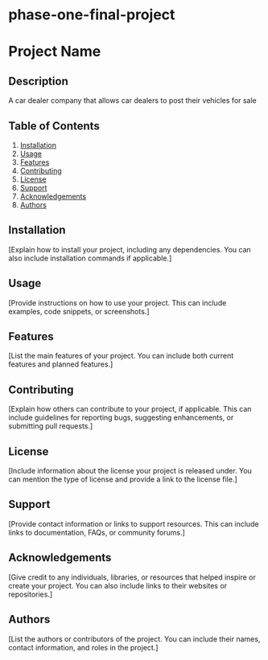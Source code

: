 # phase-one-final-project
# Project Name

## Description
A car dealer company that allows car dealers to post their vehicles for sale 

## Table of Contents
1. [Installation](#installation)
2. [Usage](#usage)
3. [Features](#features)
4. [Contributing](#contributing)
5. [License](#license)
6. [Support](#support)
7. [Acknowledgements](#acknowledgements)
8. [Authors](#authors)

## Installation
[Explain how to install your project, including any dependencies. You can also include installation commands if applicable.]

## Usage
[Provide instructions on how to use your project. This can include examples, code snippets, or screenshots.]

## Features
[List the main features of your project. You can include both current features and planned features.]

## Contributing
[Explain how others can contribute to your project, if applicable. This can include guidelines for reporting bugs, suggesting enhancements, or submitting pull requests.]

## License
[Include information about the license your project is released under. You can mention the type of license and provide a link to the license file.]

## Support
[Provide contact information or links to support resources. This can include links to documentation, FAQs, or community forums.]

## Acknowledgements
[Give credit to any individuals, libraries, or resources that helped inspire or create your project. You can also include links to their websites or repositories.]

## Authors
[List the authors or contributors of the project. You can include their names, contact information, and roles in the project.]

